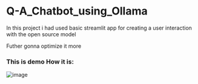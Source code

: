 # Q-A_Chatbot_using_Ollama

In this project i had used basic streamlit app for creating a user interaction with
the open source model

Futher gonna optimize it more
### This is demo How it is:

![image](https://github.com/user-attachments/assets/170f08ca-fddd-4068-8b71-4586888f2906)
